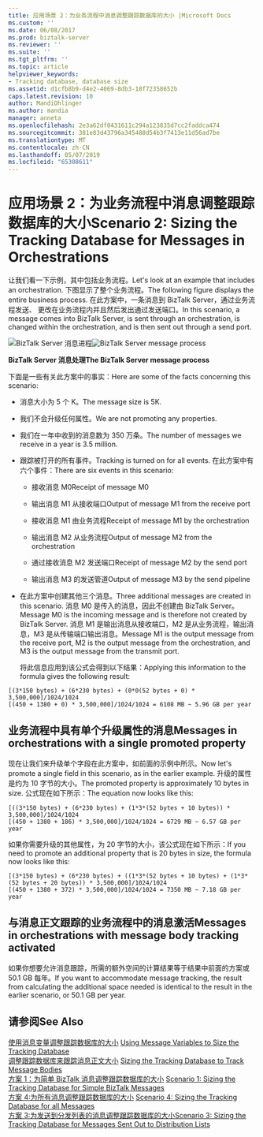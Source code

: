 ```yaml
---
title: 应用场景 2：为业务流程中消息调整跟踪数据库的大小 |Microsoft Docs
ms.custom: ''
ms.date: 06/08/2017
ms.prod: biztalk-server
ms.reviewer: ''
ms.suite: ''
ms.tgt_pltfrm: ''
ms.topic: article
helpviewer_keywords:
- Tracking database, database size
ms.assetid: d1cfb8b9-d4e2-4069-8db3-18f72358652b
caps.latest.revision: 10
author: MandiOhlinger
ms.author: mandia
manager: anneta
ms.openlocfilehash: 2e3a62df0431611c294a123835d7cc2faddca474
ms.sourcegitcommit: 381e83d43796a345488d54b3f7413e11d56ad7be
ms.translationtype: MT
ms.contentlocale: zh-CN
ms.lasthandoff: 05/07/2019
ms.locfileid: "65308611"
---
```

# <a name="scenario-2-sizing-the-tracking-database--for-messages-in-orchestrations"></a><span data-ttu-id="54ec4-102">应用场景 2：为业务流程中消息调整跟踪数据库的大小</span><span class="sxs-lookup"><span data-stu-id="54ec4-102">Scenario 2: Sizing the Tracking Database  for Messages in Orchestrations</span></span>
<span data-ttu-id="54ec4-103">让我们看一下示例，其中包括业务流程。</span><span class="sxs-lookup"><span data-stu-id="54ec4-103">Let's look at an example that includes an orchestration.</span></span> <span data-ttu-id="54ec4-104">下图显示了整个业务流程。</span><span class="sxs-lookup"><span data-stu-id="54ec4-104">The following figure displays the entire business process.</span></span> <span data-ttu-id="54ec4-105">在此方案中，一条消息到 BizTalk Server，通过业务流程发送、 更改在业务流程内并且然后发出通过发送端口。</span><span class="sxs-lookup"><span data-stu-id="54ec4-105">In this scenario, a message comes into BizTalk Server, is sent through an orchestration, is changed within the orchestration, and is then sent out through a send port.</span></span>  
  
 <span data-ttu-id="54ec4-106">![BizTalk Server 消息进程](../core/media/biztalk-server-message-process.gif "BizTalk_Server_Message_Process")</span><span class="sxs-lookup"><span data-stu-id="54ec4-106">![BizTalk Server message process](../core/media/biztalk-server-message-process.gif "BizTalk_Server_Message_Process")</span></span>  
  
 <span data-ttu-id="54ec4-107">**BizTalk Server 消息处理**</span><span class="sxs-lookup"><span data-stu-id="54ec4-107">**The BizTalk Server message process**</span></span>  
  
 <span data-ttu-id="54ec4-108">下面是一些有关此方案中的事实：</span><span class="sxs-lookup"><span data-stu-id="54ec4-108">Here are some of the facts concerning this scenario:</span></span>  
  
- <span data-ttu-id="54ec4-109">消息大小为 5 个 K。</span><span class="sxs-lookup"><span data-stu-id="54ec4-109">The message size is 5K.</span></span>  
  
- <span data-ttu-id="54ec4-110">我们不会升级任何属性。</span><span class="sxs-lookup"><span data-stu-id="54ec4-110">We are not promoting any properties.</span></span>  
  
- <span data-ttu-id="54ec4-111">我们在一年中收到的消息数为 350 万条。</span><span class="sxs-lookup"><span data-stu-id="54ec4-111">The number of messages we receive in a year is 3.5 million.</span></span>  
  
- <span data-ttu-id="54ec4-112">跟踪被打开的所有事件。</span><span class="sxs-lookup"><span data-stu-id="54ec4-112">Tracking is turned on for all events.</span></span> <span data-ttu-id="54ec4-113">在此方案中有六个事件：</span><span class="sxs-lookup"><span data-stu-id="54ec4-113">There are six events in this scenario:</span></span>  
  
  -   <span data-ttu-id="54ec4-114">接收消息 M0</span><span class="sxs-lookup"><span data-stu-id="54ec4-114">Receipt of message M0</span></span>  
  
  -   <span data-ttu-id="54ec4-115">输出消息 M1 从接收端口</span><span class="sxs-lookup"><span data-stu-id="54ec4-115">Output of message M1 from the receive port</span></span>  
  
  -   <span data-ttu-id="54ec4-116">接收消息 M1 由业务流程</span><span class="sxs-lookup"><span data-stu-id="54ec4-116">Receipt of message M1 by the orchestration</span></span>  
  
  -   <span data-ttu-id="54ec4-117">输出消息 M2 从业务流程</span><span class="sxs-lookup"><span data-stu-id="54ec4-117">Output of message M2 from the orchestration</span></span>  
  
  -   <span data-ttu-id="54ec4-118">通过接收消息 M2 发送端口</span><span class="sxs-lookup"><span data-stu-id="54ec4-118">Receipt of message M2 by the send port</span></span>  
  
  -   <span data-ttu-id="54ec4-119">输出消息 M3 的发送管道</span><span class="sxs-lookup"><span data-stu-id="54ec4-119">Output of message M3 by the send pipeline</span></span>  
  
- <span data-ttu-id="54ec4-120">在此方案中创建其他三个消息。</span><span class="sxs-lookup"><span data-stu-id="54ec4-120">Three additional messages are created in this scenario.</span></span> <span data-ttu-id="54ec4-121">消息 M0 是传入的消息，因此不创建由 BizTalk Server。</span><span class="sxs-lookup"><span data-stu-id="54ec4-121">Message M0 is the incoming message and is therefore not created by BizTalk Server.</span></span> <span data-ttu-id="54ec4-122">消息 M1 是输出消息从接收端口，M2 是从业务流程，输出消息，M3 是从传输端口输出消息。</span><span class="sxs-lookup"><span data-stu-id="54ec4-122">Message M1 is the output message from the receive port, M2 is the output message from the orchestration, and M3 is the output message from the transmit port.</span></span>  
  
  <span data-ttu-id="54ec4-123">将此信息应用到该公式会得到以下结果：</span><span class="sxs-lookup"><span data-stu-id="54ec4-123">Applying this information to the formula gives the following result:</span></span>  
  
```  
[(3*150 bytes) + (6*230 bytes) + (0*0(52 bytes + 0) * 3,500,000]/1024/1024  
[(450 + 1380 + 0) * 3,500,000]/1024/1024 = 6108 MB ~ 5.96 GB per year  
```  
  
## <a name="messages-in-orchestrations-with-a-single-promoted-property"></a><span data-ttu-id="54ec4-124">业务流程中具有单个升级属性的消息</span><span class="sxs-lookup"><span data-stu-id="54ec4-124">Messages in orchestrations with a single promoted property</span></span>  
 <span data-ttu-id="54ec4-125">现在让我们来升级单个字段在此方案中，如前面的示例中所示。</span><span class="sxs-lookup"><span data-stu-id="54ec4-125">Now let's promote a single field in this scenario, as in the earlier example.</span></span> <span data-ttu-id="54ec4-126">升级的属性是约为 10 字节的大小。</span><span class="sxs-lookup"><span data-stu-id="54ec4-126">The promoted property is approximately 10 bytes in size.</span></span> <span data-ttu-id="54ec4-127">公式现在如下所示：</span><span class="sxs-lookup"><span data-stu-id="54ec4-127">The equation now looks like this:</span></span>  
  
```  
[((3*150 bytes) + (6*230 bytes) + (1*3*(52 bytes + 10 bytes)) * 3,500,000]/1024/1024  
[(450 + 1380 + 186) * 3,500,000]/1024/1024 = 6729 MB ~ 6.57 GB per year  
```  
  
 <span data-ttu-id="54ec4-128">如果你需要升级的其他属性，为 20 字节的大小，该公式现在如下所示：</span><span class="sxs-lookup"><span data-stu-id="54ec4-128">If you need to promote an additional property that is 20 bytes in size, the formula now looks like this:</span></span>  
  
```  
[(3*150 bytes) + (6*230 bytes) + ((1*3*(52 bytes + 10 bytes) + (1*3*(52 bytes + 20 bytes)) * 3,500,000]/1024/1024  
[(450 + 1380 + 372) * 3,500,000]/1024/1024 = 7350 MB ~ 7.18 GB per year  
```  
  
## <a name="messages-in-orchestrations-with-message-body-tracking-activated"></a><span data-ttu-id="54ec4-129">与消息正文跟踪的业务流程中的消息激活</span><span class="sxs-lookup"><span data-stu-id="54ec4-129">Messages in orchestrations with message body tracking activated</span></span>  
 <span data-ttu-id="54ec4-130">如果你想要允许消息跟踪，所需的额外空间的计算结果等于结果中前面的方案或 50.1 GB 每年。</span><span class="sxs-lookup"><span data-stu-id="54ec4-130">If you want to accommodate message tracking, the result from calculating the additional space needed is identical to the result in the earlier scenario, or 50.1 GB per year.</span></span>  
  
## <a name="see-also"></a><span data-ttu-id="54ec4-131">请参阅</span><span class="sxs-lookup"><span data-stu-id="54ec4-131">See Also</span></span>  
 <span data-ttu-id="54ec4-132">[使用消息变量调整跟踪数据库的大小](../core/using-message-variables-to-size-the-tracking-database.md) </span><span class="sxs-lookup"><span data-stu-id="54ec4-132">[Using Message Variables to Size the Tracking Database](../core/using-message-variables-to-size-the-tracking-database.md) </span></span>  
 <span data-ttu-id="54ec4-133">[调整跟踪数据库来跟踪消息正文大小](../core/sizing-the-tracking-database-to-track-message-bodies.md) </span><span class="sxs-lookup"><span data-stu-id="54ec4-133">[Sizing the Tracking Database to Track Message Bodies](../core/sizing-the-tracking-database-to-track-message-bodies.md) </span></span>  
 <span data-ttu-id="54ec4-134">[方案 1：为简单 BizTalk 消息调整跟踪数据库的大小](../core/scenario-1-sizing-the-tracking-database-for-simple-biztalk-messages.md) </span><span class="sxs-lookup"><span data-stu-id="54ec4-134">[Scenario 1: Sizing the Tracking Database  for Simple BizTalk Messages](../core/scenario-1-sizing-the-tracking-database-for-simple-biztalk-messages.md) </span></span>  
 <span data-ttu-id="54ec4-135">[方案 4:为所有消息调整跟踪数据库的大小](../core/scenario-4-sizing-the-tracking-database-for-all-messages.md) </span><span class="sxs-lookup"><span data-stu-id="54ec4-135">[Scenario 4: Sizing the Tracking Database for all Messages](../core/scenario-4-sizing-the-tracking-database-for-all-messages.md) </span></span>  
 [<span data-ttu-id="54ec4-136">方案 3:为发送到分发列表的消息调整跟踪数据库的大小</span><span class="sxs-lookup"><span data-stu-id="54ec4-136">Scenario 3: Sizing the Tracking Database  for Messages Sent Out to Distribution Lists</span></span>](../core/scenario-3-size-the-tracking-database-for-messages-sent-to-distribution-lists.md)